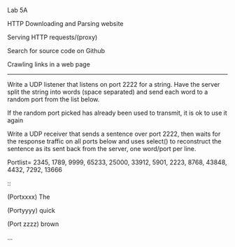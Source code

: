 Lab 5A

HTTP Downloading and Parsing website

Serving HTTP requests/\(proxy\)

Search for source code on Github

Crawling links in a web page

---

Write a UDP listener that listens on port 2222 for a string. Have the server split the string into words \(space separated\) and send each word to a random port from the list below.

If the random port picked has already been used to transmit, it is ok to use it again

Write a UDP receiver that sends a sentence over port 2222, then waits for the response traffic on all ports below and uses select\(\) to reconstruct the sentence as its sent back from the server, one word/port per line.

Portlist= 2345, 1789, 9999, 65233, 25000, 33912, 5901, 2223, 8768, 43848, 4432, 7292, 13666

::

\(Portxxxx\) The

\(Portyyyy\) quick

\(Port zzzz\) brown

...

